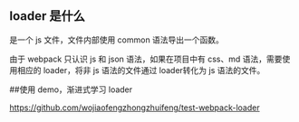 ## loader 是什么

是一个 js 文件，文件内部使用 common 语法导出一个函数。

由于 webpack 只认识 js 和 json 语法，如果在项目中有 css、md 语法，需要使用相应的 loader，将非 js 语法的文件通过 loader转化为 js 语法的文件。



##使用 demo，渐进式学习 loader

https://github.com/wojiaofengzhongzhuifeng/test-webpack-loader



